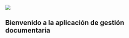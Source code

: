 ![]([https://i.gifer.com/J11h.gif](https://res.cloudinary.com/vuejsprojects/image/upload/c_scale,f_auto,q_auto,w_auto/v1/post/vue-awesome.gif))

## Bienvenido a la aplicación de gestión documentaria
